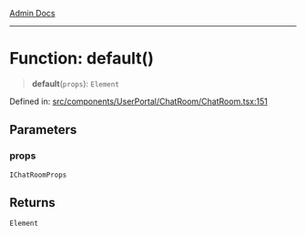 [Admin Docs](/)

***

# Function: default()

> **default**(`props`): `Element`

Defined in: [src/components/UserPortal/ChatRoom/ChatRoom.tsx:151](https://github.com/PalisadoesFoundation/talawa-admin/blob/main/src/components/UserPortal/ChatRoom/ChatRoom.tsx#L151)

## Parameters

### props

`IChatRoomProps`

## Returns

`Element`
